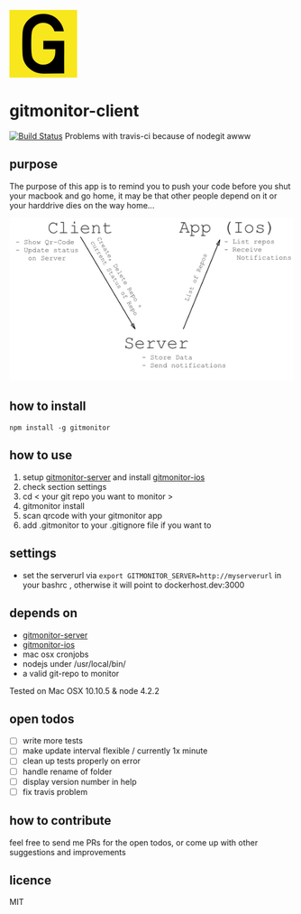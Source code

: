 ![logo](https://github.com/theotow/gitmonitor-client/raw/master/github/120x120.png "logo")

# gitmonitor-client

[![Build Status](https://travis-ci.org/theotow/gitmonitor-client.svg?branch=master)](https://travis-ci.org/theotow/gitmonitor-client)
Problems with travis-ci because of nodegit awww

## purpose

The purpose of this app is to remind you to push your code before you shut your macbook and go home, it may be that other people depend on it or your harddrive dies on the way home...

![flow](https://github.com/theotow/gitmonitor-client/raw/master/github/flow.png "flow")


## how to install

```
npm install -g gitmonitor
```

## how to use

1. setup [gitmonitor-server](https://github.com/theotow/gitmonitor-server) and install [gitmonitor-ios](https://github.com/theotow/gitmonitor-ios)
2. check section settings
3. cd < your git repo you want to monitor >
4. gitmonitor install
5. scan qrcode with your gitmonitor app
6. add .gitmonitor to your .gitignore file if you want to

## settings

* set the serverurl via ```export GITMONITOR_SERVER=http://myserverurl``` in your bashrc , otherwise it will point to dockerhost.dev:3000

## depends on

* [gitmonitor-server](https://github.com/theotow/gitmonitor-server)
* [gitmonitor-ios](https://github.com/theotow/gitmonitor-ios)
* mac osx cronjobs
* nodejs under /usr/local/bin/
* a valid git-repo to monitor

Tested on Mac OSX 10.10.5 & node 4.2.2

## open todos

* [ ] write more tests
* [ ] make update interval flexible / currently 1x minute
* [ ] clean up tests properly on error
* [ ] handle rename of folder
* [ ] display version number in help
* [ ] fix travis problem

## how to contribute

feel free to send me PRs for the open todos, or come up with other suggestions and improvements

## licence

MIT
